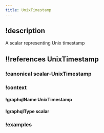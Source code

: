 ```yaml
---
title: UnixTimestamp
---
```

## !description

A scalar representing Unix timestamp

## !!references UnixTimestamp

### !canonical scalar-UnixTimestamp

### !context

#### !graphqlName UnixTimestamp

#### !graphqlType scalar

### !examples
